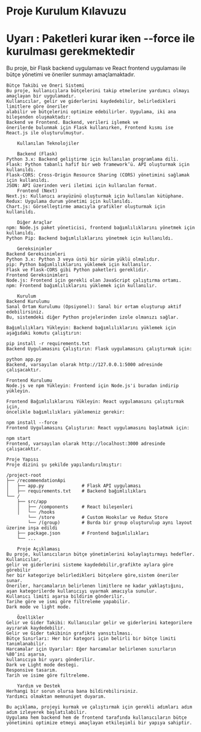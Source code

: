 <h1>Proje Kurulum Kılavuzu</h1>

<h1>Uyarı : Paketleri kurar iken --force ile kurulması gerekmektedir</h1>
Bu proje, bir Flask backend uygulaması ve React frontend uygulaması ile bütçe yönetimi ve öneriler sunmayı amaçlamaktadır.

    Bütçe Takibi ve Öneri Sistemi
    Bu proje, kullanıcılara bütçelerini takip etmelerine yardımcı olmayı amaçlayan bir uygulamadır. 
    Kullanıcılar, gelir ve giderlerini kaydedebilir, belirledikleri limitlere göre öneriler
    alabilir ve bütçelerini optimize edebilirler. Uygulama, iki ana bileşenden oluşmaktadır: 
    Backend ve Frontend. Backend, verileri işlemek ve          
    önerilerde bulunmak için Flask kullanırken, Frontend kısmı ise React.js ile oluşturulmuştur.
    
        Kullanılan Teknolojiler
        
        Backend (Flask)
    Python 3.x: Backend geliştirme için kullanılan programlama dili.
    Flask: Python tabanlı hafif bir web framework’ü. API oluşturmak için kullanıldı.
    Flask-CORS: Cross-Origin Resource Sharing (CORS) yönetimini sağlamak için kullanıldı.
    JSON: API üzerinden veri iletimi için kullanılan format.
        Frontend (Next)
    Next.js: Kullanıcı arayüzünü oluşturmak için kullanılan kütüphane.
    Redux: Uygulama durum yönetimi için kullanıldı.
    Chart.js: Görselleştirme amacıyla grafikler oluşturmak için kullanıldı.
        
        Diğer Araçlar
    npm: Node.js paket yöneticisi, frontend bağımlılıklarını yönetmek için kullanıldı.
    Python Pip: Backend bağımlılıklarını yönetmek için kullanıldı.
        
        Gereksinimler
    Backend Gereksinimleri
    Python 3.x: Python 3 veya üstü bir sürüm yüklü olmalıdır.
    pip: Python bağımlılıklarını yüklemek için kullanılır.
    Flask ve Flask-CORS gibi Python paketleri gereklidir.
    Frontend Gereksinimleri
    Node.js: Frontend için gerekli olan JavaScript çalıştırma ortamı.
    npm: Frontend bağımlılıklarını yüklemek için kullanılır.
        
        Kurulum
    Backend Kurulumu
    Sanal Ortam Kurulumu (Opsiyonel): Sanal bir ortam oluşturup aktif edebilirsiniz.
    Bu, sistemdeki diğer Python projelerinden izole olmanızı sağlar.
    
    Bağımlılıkları Yükleyin: Backend bağımlılıklarını yüklemek için aşağıdaki komutu çalıştırın:
    
    pip install -r requirements.txt
    Backend Uygulamasını Çalıştırın: Flask uygulamasını çalıştırmak için:
    
    python app.py
    Backend, varsayılan olarak http://127.0.0.1:5000 adresinde çalışacaktır.
    
    Frontend Kurulumu
    Node.js ve npm Yükleyin: Frontend için Node.js'i buradan indirip yükleyin.
    
    Frontend Bağımlılıklarını Yükleyin: React uygulamasını çalıştırmak için, 
    öncelikle bağımlılıkları yüklemeniz gerekir:
    
    npm install --force
    Frontend Uygulamasını Çalıştırın: React uygulamasını başlatmak için:
    
    npm start
    Frontend, varsayılan olarak http://localhost:3000 adresinde çalışacaktır.
    
    Proje Yapısı
    Proje dizini şu şekilde yapılandırılmıştır:
    
    /project-root
    ├── /recommendationApi
    │   ├── app.py              # Flask API uygulaması
    │   ├── requirements.txt    # Backend bağımlılıkları
    └── /
        ├── src/app
        │   ├── /components     # React bileşenleri
        │   └── /hooks
            └── /store          # Custom Hookslar ve Redux Store 
            └── /(group)        # Burda bir group oluşturulup aynı layout üzerine inşa edildi
        ├── package.json        # Frontend bağımlılıkları
        └── ...
        
        Proje Açıklaması
    Bu proje, kullanıcıların bütçe yönetimlerini kolaylaştırmayı hedefler. Kullanıcılar, 
    gelir ve giderlerini sisteme kaydedebilir,grafikte aylara göre görebilir 
    her bir kategoriye belirledikleri bütçelere göre,sistem öneriler sunar.
    Öneriler, harcamaların belirlenen limitlere ne kadar yaklaştığını, 
    aşan kategorilerde kullanıcıyı uyarmak amacıyla sunulur. 
    Kullanıcı limiti aşarsa bildirim gönderilir.
    Tarihe göre ve ismi göre filtreleme yapabilir. 
    Dark mode ve light mode.
    
        Özellikler
    Gelir ve Gider Takibi: Kullanıcılar gelir ve giderlerini kategorilere ayırarak kaydedebilir.
    Gelir ve Gider takibinin grafikte yansıtılması.
    Bütçe Sınırları: Her bir kategori için belirli bir bütçe limiti tanımlanabilir.
    Harcamalar için Uyarılar: Eğer harcamalar belirlenen sınırların %80’ini aşarsa,
    kullanıcıya bir uyarı gönderilir.
    Dark ve Light mode destegi.
    Responsive tasarım.
    Tarih ve isime göre filtreleme.
    
        Yardım ve Destek
    Herhangi bir sorun olursa bana bildirebilirsiniz.
    Yardımcı olmaktan memnuniyet duyarım.
    
    Bu açıklama, projeyi kurmak ve çalıştırmak için gerekli adımları adım adım izleyerek başlatılabilir. 
    Uygulama hem backend hem de frontend tarafında kullanıcıların bütçe 
    yönetimini optimize etmeyi amaçlayan etkileşimli bir yapıya sahiptir.
